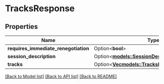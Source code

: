 # TracksResponse

## Properties

Name | Type | Description | Notes
------------ | ------------- | ------------- | -------------
**requires_immediate_renegotiation** | Option<**bool**> |  | [optional]
**session_description** | Option<[**models::SessionDescription**](SessionDescription.md)> |  | [optional]
**tracks** | Option<[**Vec<models::TracksResponseTracksInner>**](TracksResponse_tracks_inner.md)> |  | [optional]

[[Back to Model list]](../README.md#documentation-for-models) [[Back to API list]](../README.md#documentation-for-api-endpoints) [[Back to README]](../README.md)


